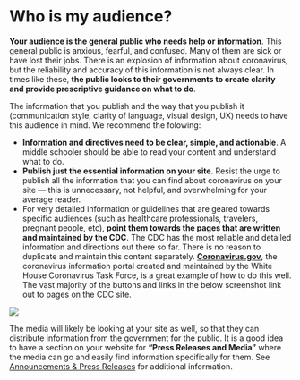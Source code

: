 # Who is my audience?

**Your audience is the general public who needs help or information**. This general public is anxious, fearful, and confused. Many of them are sick or have lost their jobs. There is an explosion of information about coronavirus, but the reliability and accuracy of this information is not always clear. In times like these, **the public looks to their governments to create clarity and provide prescriptive guidance on what to do**.

The information that you publish and the way that you publish it \(communication style, clarity of language, visual design, UX\) needs to have this audience in mind. We recommend the folowing:

* **Information and directives need to be clear, simple, and actionable**. A middle schooler should be able to read your content and understand what to do.
* **Publish just the essential information on your site**. Resist the urge to publish all the information that you can find about coronavirus on your site — this is unnecessary, not helpful, and overwhelming for your average reader.
* For very detailed information or guidelines that are geared towards specific audiences \(such as healthcare professionals, travelers, pregnant people, etc\), **point them towards the pages that are written and maintained by the CDC**. The CDC has the most reliable and detailed information and directions out there so far. There is no reason to duplicate and maintain this content separately. [**Coronavirus.gov**](https://www.coronavirus.gov/), the coronavirus information portal created and maintained by the White House Coronavirus Task Force, is a great example of how to do this well. The vast majority of the buttons and links in the below screenshot link out to pages on the CDC site.

![](https://paper-attachments.dropbox.com/s_AFB08FCF419066C006E599F7596BE2FAB19D791C3F7DE75880CBBC14F3D92746_1586809242412_Screen+Shot+2020-04-13+at+1.05.37+PM.png)

The media will likely be looking at your site as well, so that they can distribute information from the government for the public. It is a good idea to have a section on your website for **“Press Releases and Media”** where the media can go and easily find information specifically for them. See [Announcements & Press Releases](../info-to-put-on-your-site/announcements-and-press-releases.md) for additional information.

